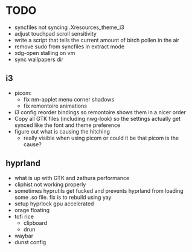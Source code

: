 # TODO
- syncfiles not syncing .Xresources_theme_i3
- adjust touchpad scroll sensitivity
- write a script that tells the current amount of birch pollen in the air
- remove sudo from syncfiles in extract mode
- xdg-open stalling on vm
- sync wallpapers dir

## i3
- picom:
  * fix nm-applet menu corner shadows
  * fix remontoire animations
- i3 config reorder bindings so remontoire shows them in a nicer order
- Copy all GTK files (including nwg-look) so the settings actually get synced like the font and theme preference
- figure out what is causing the hitching
  * really visible when using picom or could it be that picom is the cause?

## hyprland
- what is up with GTK and zathura performance 
- cliphist not working properly
- sometimes hyprutils get fucked and prevents hyprland from loading some .so file. fix is to rebuild using yay
- setup hyprlock gpu accelerated
- orage floating
- tofi rice
  - clipboard
  - drun
- waybar
- dunst config

